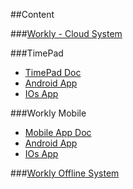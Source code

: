 ##Content

###[Workly - Cloud System](cloud-system/cloud-system-doc.md)

###TimePad
 - [TimePad Doc](timepad/timepad-doc.md)
 - [Android App](timepad/timepad-android/timepad-android-change-history.md)
 - [IOs App](timepad/timepad-ios/timepad-ios-change-history.md)
 
###Workly Mobile
 - [Mobile App Doc](mobile-app/mobile-app-doc.md)
 - [Android App](mobile-app/android-app/app-android-change-history.md)
 - [IOs App](mobile-app/ios-app/app-ios-change-history.md)
 
###[Workly Offline System](offline-system/offline-doc.md)


